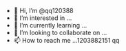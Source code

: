 - 👋 Hi, I’m @qq120388
- 👀 I’m interested in ...
- 🌱 I’m currently learning ...
- 💞️ I’m looking to collaborate on ...
- 📫 How to reach me ...1203882151 qq 
<!---
qq120388/qq120388 is a ✨ special ✨ repository because its `README.md` (this file) appears on your GitHub profile.
You can click the Preview link to take a look at your changes.
--->
